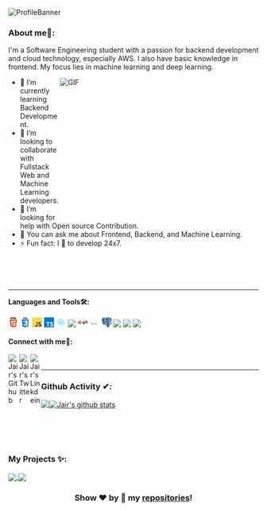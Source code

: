 ![ProfileBanner](https://github.com/devjaes/devjaes/blob/main/img/banner_v2.jpg)

### About me🧑:
I'm a Software Engineering student with a passion for backend development and cloud technology, especially AWS. I also have basic knowledge in frontend. My focus lies in machine learning and deep learning.


<img align="right" alt="GIF" src="https://owaisnoor.info/blog/wp-content/uploads/2019/03/maxresdefault.jpg" width="400" height="280" />

- 🌱 I’m currently learning Backend Development.
- 👯 I’m looking to collaborate with Fullstack Web and Machine Learning developers.
- 🤔 I’m looking for help with Open source Contribution.
- 💬 You can ask me about Frontend, Backend, and Machine Learning.
- ⚡ Fun fact: I 💖 to develop 24x7.

<br/>
<br/>
<br/>


---


<strong>
Languages and Tools🛠:
</strong>

  <br/>
  <br/>
<code><img height="20" src="https://raw.githubusercontent.com/github/explore/80688e429a7d4ef2fca1e82350fe8e3517d3494d/topics/html/html.png"></code>
<code><img height="20" src="https://raw.githubusercontent.com/github/explore/80688e429a7d4ef2fca1e82350fe8e3517d3494d/topics/css/css.png"></code>
<code><img height="20" src="https://raw.githubusercontent.com/github/explore/80688e429a7d4ef2fca1e82350fe8e3517d3494d/topics/javascript/javascript.png"></code>
<code><img height="20" src="https://raw.githubusercontent.com/github/explore/80688e429a7d4ef2fca1e82350fe8e3517d3494d/topics/typescript/typescript.png"></code>
<code><img height="20" src="https://raw.githubusercontent.com/github/explore/80688e429a7d4ef2fca1e82350fe8e3517d3494d/topics/react/react.png"></code> 
<code><img height="20" src="https://icons-for-free.com/iconfiles/png/512/NextJS-1324888744726908747.png"></code>
<code><img height="20" src="https://raw.githubusercontent.com/github/explore/80688e429a7d4ef2fca1e82350fe8e3517d3494d/topics/git/git.png"></code>
<code><img height="20" src="https://raw.githubusercontent.com/github/explore/80688e429a7d4ef2fca1e82350fe8e3517d3494d/topics/mysql/mysql.png"></code>
<code><img height="20" src="https://raw.githubusercontent.com/github/explore/80688e429a7d4ef2fca1e82350fe8e3517d3494d/topics/postgresql/postgresql.png"></code>
<code><img height="20" src="https://seeklogo.com/images/S/supabase-logo-DCC676FFE2-seeklogo.com.png"></code>
<code><img height="20" src="https://banner2.cleanpng.com/20181122/krs/kisspng-java-programming-language-selenium-computer-softwa-july-2-16-halab-4-dev-5bf78387a7bb41.028192901542947719687.jpg"></code>
<code><img height="20" src="https://icons-for-free.com/iconfiles/png/512/framework+spring-1330884298236785333.png"></code>
<br/>
<br/>

<strong>
Connect with me🤝:
</strong>

<br/>
<br/>

<a href="https://github.com/devjaes">
  <img align="left" alt="Jair's Github" width="22px" src="https://upload.wikimedia.org/wikipedia/commons/thumb/a/ae/Github-desktop-logo-symbol.svg/1024px-Github-desktop-logo-symbol.svg.png" />
</a>

<a href="https://twitter.com/jaesbyp">
  <img align="left" alt="Jair's Twitter" width="22px" src="https://cdn2.iconfinder.com/data/icons/metro-uinvert-dock/256/Twitter_NEW.png" />
</a>

<a href="https://linkedin.com/in/jair-mera-dev">
  <img align="left" alt="Jair's Linkdein" width="22px" src="https://cdn3.iconfinder.com/data/icons/inficons/512/linkedin.png" />
</a>

<br/>

</details>

---

### Github Activity ✔:

<a href="https://github.com/devjaes">
  <img align="left" src="https://github-readme-stats.vercel.app/api/top-langs/?username=devjaes&theme=tokyonight" />
  </a>

<a href="https://github.com/devjaes">
 <img align="center" src="https://github-readme-stats.vercel.app/api?username=devjaes&show_icons=true&theme=tokyonight&line_height=27" alt="Jair's github stats"/>
</a>

<br/>
<br/>
<br/>
<br/>
<br/>


### My Projects ✨:
  
<a href="https://github.com/devjaes/pos_system_front">
  <img align="center" src="https://github-readme-stats.vercel.app/api/pin/?username=devjaes&repo=pos_system_front&theme=tokyonight" />
</a>

<a href="https://github.com/devjaes/lookpay_back">
 <img align="center" src="https://github-readme-stats.vercel.app/api/pin/?username=devjaes&repo=lookpay_back&theme=tokyonight" />
</a>


<div align="center">
  

### Show ❤️ by 🌟 my [repositories](https://github.com/devjaes?tab=repositories)!

